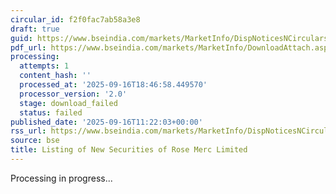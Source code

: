 ```yaml
---
circular_id: f2f0fac7ab58a3e8
draft: true
guid: https://www.bseindia.com/markets/MarketInfo/DispNoticesNCirculars.aspx?Noticeid={8085B8D6-7B7C-4FE3-AC8A-41E5F9C4FDA2}&noticeno=20250916-41&dt=09/16/2025&icount=41&totcount=79&flag=0
pdf_url: https://www.bseindia.com/markets/MarketInfo/DownloadAttach.aspx?id=20250916-41&attachedId=
processing:
  attempts: 1
  content_hash: ''
  processed_at: '2025-09-16T18:46:58.449570'
  processor_version: '2.0'
  stage: download_failed
  status: failed
published_date: '2025-09-16T11:22:03+00:00'
rss_url: https://www.bseindia.com/markets/MarketInfo/DispNoticesNCirculars.aspx?Noticeid={8085B8D6-7B7C-4FE3-AC8A-41E5F9C4FDA2}&noticeno=20250916-41&dt=09/16/2025&icount=41&totcount=79&flag=0
source: bse
title: Listing of New Securities of Rose Merc Limited
---
```


Processing in progress...
